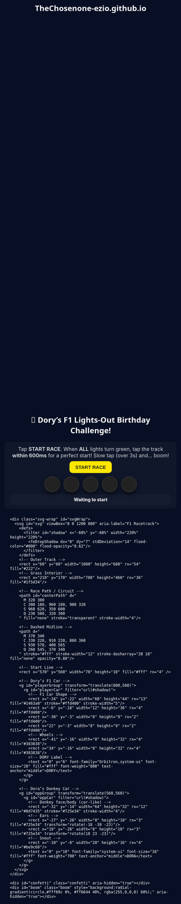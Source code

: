 # TheChosenone-ezio.github.io
<!doctype html>
<html lang="en">
<head>
  <meta charset="utf-8">
  <title>Happy Birthday Dory — F1 Lights Out!</title>
  <meta name="viewport" content="width=device-width,initial-scale=1,maximum-scale=1">
  <style>
    :root{
      --bg:#080f24;
      --f1-red:#221b4b;
      --f1-blue:#1463a0;
      --f1-yellow:#ffe600;
      --donkey-brown:#8d7435;
      --donkey-ear:#725e34;
      --track:#2b2b2b;
      --grass:#1f5d34;
      --panel:rgba(255,255,255,0.03);
      --txt:#fff;
    }
    html,body{margin:0;height:100%;background:var(--bg);font-family:Inter,system-ui,Arial;color:var(--txt)}
    .root{min-height:100vh;display:flex;align-items:center;justify-content:center}
    .game{width:100%;max-width:900px;display:flex;flex-direction:column;align-items:center;gap:12px}
    h1{font-family:Orbitron,system-ui;font-size:24px;margin:8px 0;text-align:center}
    .panel{width:100%;background:var(--panel);border-radius:12px;padding:12px 16px;}
    .muted{color:rgba(255,255,255,0.82);font-size:16px;text-align:center}
    .controls{display:flex;justify-content:center;margin-top:8px}
    .btn{background:var(--f1-yellow);border:0;padding:10px 18px;border-radius:10px;font-size:15px;font-weight:700;color:#222;cursor:pointer;}
    .lights{display:flex;gap:10px;justify-content:center;margin-top:12px;}
    .light{width:44px;height:44px;border-radius:50%;background:#222;border:3px solid rgba(255,255,255,0.04);display:flex;align-items:center;justify-content:center;box-shadow:0 6px 16px rgba(0,0,0,0.6);}
    .light.red{background:radial-gradient(circle at 35% 35%,#ff6b6b,#c93030);}
    .light.green{background:radial-gradient(circle at 35% 35%,#6bff6b,#24a024);}
    .status{margin-top:6px;text-align:center;font-weight:700;background:rgba(255,255,255,0.02);padding:8px 10px;border-radius:10px;}
    .svg-wrap{width:100%;max-width:750px;height:calc(min(70vh,700px));display:flex;align-items:center;justify-content:center;}
    svg{width:100%;height:100%;}
    .confetti{position:absolute;left:0;right:0;top:0;bottom:0;pointer-events:none;z-index:30}
    .confetti .piece{position:absolute;width:12px;height:20px;border-radius:6px;opacity:0;transform:translateY(-15vh);animation:confetti 1300ms linear forwards}
    @keyframes confetti{to{transform:translateY(110vh) rotate(720deg);opacity:1}}
    .boom{position:absolute;width:170px;height:170px;border-radius:50%;left:50%;top:50%;transform:translate(-50%,-50%) scale(0);opacity:0;pointer-events:none;z-index:50}
    .boom.show{animation:boom 700ms ease-out forwards}
    @keyframes boom{0%{transform:translate(-50%,-50%) scale(0);opacity:1}60%{transform:translate(-50%,-50%) scale(1.06);opacity:1}100%{transform:translate(-50%,-50%) scale(1.6);opacity:0}}
    .modal{position:fixed;inset:0;background:rgba(0,0,0,0.7);display:flex;align-items:center;justify-content:center;z-index:100}
    .card{background:#080f24;padding:18px 18px 10px 18px;border-radius:12px;text-align:center;max-width:92%}
    .big{font-family:Orbitron;font-size:22px;margin-bottom:10px;}
    .retry,.close{background:#fff;border:0;padding:10px 16px;border-radius:10px;font-weight:800;cursor:pointer;margin-top:6px;}
    .close{background:var(--f1-yellow);}
    @media (max-width:430px){ .light{width:36px;height:36px} .btn{padding:8px 12px} .big{font-size:18px}}
  </style>
</head>
<body>
<div class="root">
  <div class="game" role="application" aria-label="Dory Lights Out F1 Game">
    <h1>🏁 Dory’s F1 Lights-Out Birthday Challenge!</h1>
    <div class="panel">
      <div class="muted">Tap <strong>START RACE</strong>. When <strong>ALL</strong> lights turn green, tap the track <strong>within 600ms</strong> for a perfect start! Slow tap (over 3s) and... boom!</div>
      <div class="controls"><button id="startBtn" class="btn">START RACE</button></div>
      <div class="lights" id="lightsContainer" style="margin-top:10px">
        <div class="light" id="L1"></div>
        <div class="light" id="L2"></div>
        <div class="light" id="L3"></div>
        <div class="light" id="L4"></div>
        <div class="light" id="L5"></div>
      </div>
      <div class="status" id="status">Waiting to start</div>
    </div>

    <div class="svg-wrap" id="svgWrap">
      <svg id="svg" viewBox="0 0 1200 800" aria-label="F1 Racetrack">
        <defs>
          <filter id="shadow" x="-60%" y="-60%" width="220%" height="220%">
            <feDropShadow dx="0" dy="7" stdDeviation="14" flood-color="#000" flood-opacity="0.62"/>
          </filter>
        </defs>
        <!-- Outer Track -->
        <rect x="60" y="60" width="1080" height="680" rx="54" fill="#222"/>
        <!-- Grass Interior -->
        <rect x="210" y="170" width="780" height="460" rx="36" fill="#1f5d34"/>

        <!-- Race Path / Circuit -->
        <path id="centerPath" d="
          M 320 300
          C 300 180, 960 180, 900 320
          S 960 620, 350 600
          Q 230 580, 320 300
        " fill="none" stroke="transparent" stroke-width="4"/>

        <!-- Dashed Midline -->
        <path d="
          M 370 340
          C 330 220, 910 220, 860 360
          S 930 570, 400 565
          Q 260 545, 370 340
        " stroke="#fff" stroke-width="12" stroke-dasharray="28 18" fill="none" opacity="0.88"/>

        <!-- Start Line -->
        <rect x="570" y="560" width="70" height="10" fill="#fff" rx="4" />

        <!-- Dory’s F1 Car -->
        <g id="playerGroup" transform="translate(600,560)">
          <g id="playerCar" filter="url(#shadow)">
            <!-- F1 Car Shape -->
            <rect x="-34" y="-22" width="68" height="44" rx="13" fill="#1463a0" stroke="#ffd400" stroke-width="5"/>
            <rect x="-6" y="-18" width="12" height="36" rx="4" fill="#ffd400"/>
            <rect x="-30" y="-3" width="8" height="9" rx="2" fill="#ffd400"/>
            <rect x="22" y="-3" width="8" height="9" rx="2" fill="#ffd400"/>
            <!-- Wheels -->
            <rect x="-41" y="-16" width="8" height="32" rx="4" fill="#383838"/>
            <rect x="34" y="-16" width="8" height="32" rx="4" fill="#383838"/>
            <!-- DORY Label -->
            <text x="0" y="6" font-family="Orbitron,system-ui" font-size="20" fill="#fff" font-weight="800" text-anchor="middle">DORY</text>
          </g>
        </g>

        <!-- Dora’s Donkey Car -->
        <g id="oppGroup" transform="translate(560,560)">
          <g id="oppCar" filter="url(#shadow)">
            <!-- Donkey face/body (car-like) -->
            <rect x="-32" y="-14" width="64" height="32" rx="12" fill="#8d7435" stroke="#725e34" stroke-width="4"/>
            <!-- Ears -->
            <rect x="-27" y="-28" width="8" height="18" rx="3" fill="#725e34" transform="rotate(-18 -30 -23)"/>
            <rect x="19" y="-28" width="8" height="18" rx="3" fill="#725e34" transform="rotate(18 23 -23)"/>
            <!-- Snout -->
            <rect x="-10" y="-8" width="20" height="16" rx="4" fill="#be9c68"/>
            <text x="0" y="10" font-family="system-ui" font-size="16" fill="#fff" font-weight="700" text-anchor="middle">DORA</text>
          </g>
        </g>
      </svg>
    </div>

    <div id="confetti" class="confetti" aria-hidden="true"></div>
    <div id="boom" class="boom" style="background:radial-gradient(circle,#fff69c 0%, #ff6644 40%, rgba(255,0,0,0) 60%);" aria-hidden="true"></div>
  </div>
</div>

<!-- Sounds: F1 effects -->
<audio id="snd_engine" preload="auto" src="https://cdn.pixabay.com/audio/2022/03/15/audio_10bb8d43ad.mp3"></audio>
<audio id="snd_siren" preload="auto" src="https://www.soundjay.com/misc/sounds/air-raid-siren-01.mp3"></audio>
<audio id="snd_zoom" preload="auto" src="https://cdn.pixabay.com/audio/2022/03/15/audio_10bb8d43ad.mp3"></audio>
<audio id="snd_cheer" preload="auto" src="https://www.soundjay.com/human/sounds/applause-8.mp3"></audio>
<audio id="snd_boom" preload="auto" src="https://www.soundjay.com/explosion/sounds/explosion-01.mp3"></audio>

<!-- Win Modal -->
<div id="finishModal" class="modal" style="display:none">
  <div class="card">
    <div class="big">AND TAKING THE WIN... IT'S DORY 🏆</div>
    <div style="font-weight:800;font-size:18px;margin-bottom:8px;color:#ffe600">Happy Birthday Dory! 🎂</div>
    <div style="font-weight:700;margin-bottom:10px;">From your world’s fastest donkey, Dora 💫</div>
    <button id="closeFinish" class="close">Close</button>
  </div>
</div>
<!-- Fail Modal -->
<div id="failModal" class="modal" style="display:none">
  <div class="card">
    <div class="big">Oh no! Too slow 😭</div>
    <div style="margin:8px 0">Your F1 car exploded and Dora wins!</div>
    <button id="retryBtn" class="retry">Retry Race</button>
  </div>
</div>

<script>
(function(){
  const startBtn = document.getElementById('startBtn');
  const status = document.getElementById('status');
  const lights = [document.getElementById('L1'),document.getElementById('L2'),document.getElementById('L3'),document.getElementById('L4'),document.getElementById('L5')];
  const svg = document.getElementById('svg');
  const centerPath = document.getElementById('centerPath');
  const playerGroup = document.getElementById('playerGroup');
  const oppGroup = document.getElementById('oppGroup');
  const confetti = document.getElementById('confetti');
  const boom = document.getElementById('boom');
  const finishModal = document.getElementById('finishModal');
  const failModal = document.getElementById('failModal');
  const retryBtn = document.getElementById('retryBtn');
  const closeFinish = document.getElementById('closeFinish');
  const s_engine = document.getElementById('snd_engine');
  const s_siren = document.getElementById('snd_siren');
  const s_zoom = document.getElementById('snd_zoom');
  const s_cheer = document.getElementById('snd_cheer');
  const s_boom = document.getElementById('snd_boom');
  let pathLen = 0, startPos = 0, playerPos = 0, oppPos = 0, waitingForTap = false, reactionStart = 0, tapped = false, timers = [], animFrame = null;
  const laneOffset = 40, lightDelay = 700;

  function clearTimers(){ timers.forEach(t=>clearTimeout(t)); timers=[]; }
  function cancelAnim(){ if(animFrame) cancelAnimationFrame(animFrame); animFrame=null; }

  function initPath(){
    pathLen = centerPath.getTotalLength();
    let best = 0, bestDiff = Infinity;
    for(let i=0;i<=100;i++){
      const p = centerPath.getPointAtLength((i/100)*pathLen);
      const diff = Math.abs(p.y - 560); if(diff < bestDiff){ bestDiff = diff; best = (i/100)*pathLen; }
    }
    startPos = best;
    playerPos = startPos;
    oppPos = startPos;
    placeAt(playerGroup, playerPos, laneOffset);
    placeAt(oppGroup, oppPos, -laneOffset);
  }

  function placeAt(groupEl, pos, lateral){
    const p = centerPath.getPointAtLength(pos % pathLen);
    const ahead = centerPath.getPointAtLength((pos + 1) % pathLen);
    const dx = ahead.x - p.x, dy = ahead.y - p.y;
    const ang = Math.atan2(dy, dx) * 180 / Math.PI;
    const nx = -dy, ny = dx;
    const nlen = Math.sqrt(nx*nx + ny*ny) || 1;
    const nxn = nx / nlen, nyn = ny / nlen;
    const x = p.x + nxn * lateral;
    const y = p.y + nyn * lateral;
    groupEl.setAttribute('transform', `translate(${x},${y}) rotate(${ang})`);
  }

  function startLights(){
    clearTimers();
    status.textContent = 'Lights coming...';
    lights.forEach(l=>{ l.classList.remove('red'); l.classList.remove('green'); });
    lights.forEach((l,i)=>{ timers.push(setTimeout(()=> l.classList.add('red'), i * lightDelay)); });
    const afterRed = lights.length * lightDelay + 500 + Math.random()*400;
    timers.push(setTimeout(()=>{
      status.textContent = 'Ready...';
      lights.forEach((l,i)=>{
        timers.push(setTimeout(()=>{
          l.classList.remove('red');
          l.classList.add('green');
          if(i === lights.length - 1) {
            onAllGreen();
          }
        }, i * lightDelay));
      });
      try{ s_siren.currentTime = 0; s_siren.play(); }catch(e){}
    }, afterRed));
  }

  function onAllGreen(){
    reactionStart = performance.now();
    waitingForTap = true;
    tapped = false;
    status.textContent = '⚡ TAP the track NOW!';
    timers.push(setTimeout(()=>{ if(!tapped) explosionFail(); }, 3000));
  }

  function handleTap(e){
    if(!waitingForTap) return;
    if(tapped) return;
    tapped = true; waitingForTap = false;
    const now = performance.now(); const dt = now - reactionStart;
    if(dt <= 600){
      playerStart(true);
    } else if(dt <= 3000){
      playerStart(false);
    }
  }

  function explosionFail(){
    waitingForTap = false; tapped = true;
    status.textContent = "Too slow! BOOM!";
    const pt = centerPath.getPointAtLength(playerPos % pathLen);
    const svgRect = svg.getBoundingClientRect();
    const svgWidth = svg.viewBox.baseVal.width, svgHeight = svg.viewBox.baseVal.height;
    const screenX = svgRect.left + (pt.x / svgWidth) * svgRect.width;
    const screenY = svgRect.top + (pt.y / svgHeight) * svgRect.height;
    boom.style.left = (screenX) + 'px';
    boom.style.top = (screenY) + 'px';
    boom.classList.add('show');
    try{ s_boom.currentTime = 0; s_boom.play(); }catch(e){}
    playerGroup.style.opacity = 0;
    driveOpponentWin();
    timers.push(setTimeout(()=> { failModal.style.display = 'flex'; }, 900));
  }

  function driveOpponentWin(){
    const start = oppPos, end = oppPos + pathLen * 1.12, dur = 1500, t0 = performance.now();
    function step(t){
      const p = Math.min(1, (t - t0)/dur);
      oppPos = start + (end - start) * easeOutCubic(p);
      placeAt(oppGroup, oppPos, -laneOffset);
      if(p < 1) requestAnimationFrame(step);
    }
    requestAnimationFrame(step);
  }

  function playerStart(isPerfect){
    status.textContent = isPerfect ? 'PERFECT START! Dory rockets away!' : 'Nice, Dory takes the lead!';
    try{ s_engine.currentTime = 0; s_engine.play(); }catch(e){}
    timers.push(setTimeout(()=>{ try{ s_zoom.currentTime = 0; s_zoom.play(); }catch(e){} }, 320));
    timers.push(setTimeout(()=>{ try{ s_cheer.currentTime = 0; s_cheer.play(); }catch(e){} }, 1000));
    const pStart = playerPos, oStart = oppPos, pEnd = pStart + pathLen * 1.13, oEnd = oStart + pathLen * 0.7, pDur = isPerfect ? 1800 : 2500, oDur = isPerfect ? 2700 : 3600, t0 = performance.now();
    cancelAnim();
    function step(t){
      const tp = Math.min(1, (t - t0) / pDur), to = Math.min(1, (t - t0) / oDur);
      playerPos = pStart + (pEnd - pStart) * easeOutCubic(tp);
      oppPos = oStart + (oEnd - oStart) * easeInCubic(to);
      placeAt(playerGroup, playerPos, laneOffset);
      placeAt(oppGroup, oppPos, -laneOffset);
      if(tp < 1 || to < 1){
        animFrame = requestAnimationFrame(step);
      } else {
        launchConfetti();
        timers.push(setTimeout(()=>{ finishModal.style.display = 'flex'; }, 430));
      }
    }
    animFrame = requestAnimationFrame(step);
  }

  function launchConfetti(){
    confetti.innerHTML = '';
    const colors = ['#ffd400','#1463a0','#ff3b3b','#7aef54','#ff7bd4'];
    for(let i=0;i<60;i++){
      const el = document.createElement('div');
      el.className = 'piece';
      el.style.left = (Math.random()*100)+'%';
      el.style.top = (Math.random()*10 - 5)+'%';
      el.style.background = colors[Math.floor(Math.random()*colors.length)];
      el.style.animationDuration = (900 + Math.random()*700)+'ms';
      confetti.appendChild(el);
    }
  }
  function easeOutCubic(t){ return 1 - Math.pow(1 - t, 3); }
  function easeInCubic(t){ return t*t*t; }
  function resetAll(){
    clearTimers(); cancelAnim();
    waitingForTap = false; tapped = false;
    status.textContent = 'Waiting to start';
    finishModal.style.display = 'none';
    failModal.style.display = 'none';
    boom.className = 'boom';
    confetti.innerHTML = '';
    playerGroup.style.opacity = 1;
    lights.forEach(l=>{ l.classList.remove('red','green'); });
    initPath();
  }

  window.addEventListener('load', ()=>{
    initPath();
    // unlock audio on first touch/click (needed for mobiles)
    function unlockAudio(){
      try{ s_engine.play().then(()=>{ s_engine.pause(); s_engine.currentTime = 0; }).catch(()=>{}); }catch(e){}
      document.removeEventListener('touchstart', unlockAudio);
      document.removeEventListener('click', unlockAudio);
    }
    document.addEventListener('touchstart', unlockAudio, {passive:true});
    document.addEventListener('click', unlockAudio);
  });
  startBtn.addEventListener('click', ()=>{
    resetAll();
    startBtn.style.display = 'none';
    setTimeout(()=> startLights(), 180);
  });
  const svgWrap = document.getElementById('svgWrap');
  svgWrap.addEventListener('touchstart', (e)=>{ e.preventDefault(); handleTap(e); }, {passive:false});
  svgWrap.addEventListener('mousedown', ()=>{ handleTap(); });
  retryBtn.addEventListener('click', ()=>{ resetAll(); startBtn.style.display = 'inline-block'; failModal.style.display = 'none'; });
  closeFinish.addEventListener('click', ()=>{ finishModal.style.display = 'none'; resetAll(); startBtn.style.display = 'inline-block'; });
  window.addEventListener('resize', ()=>{ initPath(); });
  window.doryReset = resetAll;
})();
</script>
</body>
</html>
